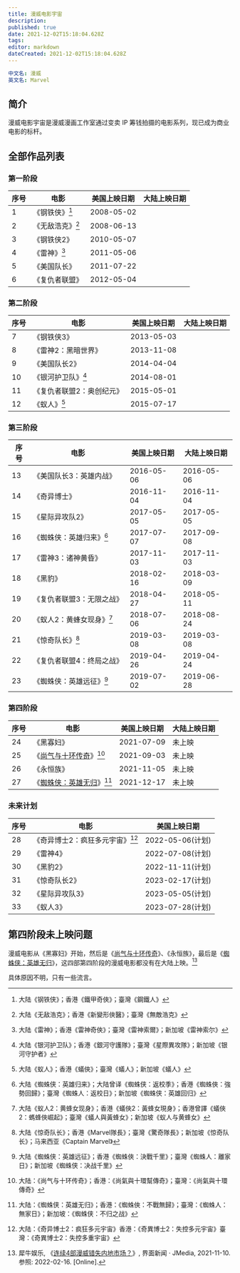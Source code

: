 ```yaml
---
title: 漫威电影宇宙
description: 
published: true
date: 2021-12-02T15:18:04.628Z
tags:
editor: markdown
dateCreated: 2021-12-02T15:18:04.628Z
---
```


```YAML
中文名: 漫威
英文名: Marvel
```

## 简介

漫威电影宇宙是漫威漫画工作室通过变卖 IP 筹钱拍摄的电影系列，现已成为商业电影的标杆。

## 全部作品列表

### 第一阶段

| 序号 | 电影               | 美国上映日期 | 大陆上映日期 |
| ---- | ------------------ | ------------ | ------------ |
| 1    | 《钢铁侠》[^t_1]   | 2008-05-02   |              |
| 2    | 《无敌浩克》[^t_2] | 2008-06-13   |              |
| 3    | 《钢铁侠2》        | 2010-05-07   |              |
| 4    | 《雷神》[^t_4]     | 2011-05-06   |              |
| 5    | 《美国队长》       | 2011-07-22   |              |
| 6    | 《复仇者联盟》     | 2012-05-04   |              |

[^t_1]: 大陆《钢铁侠》；香港《鐵甲奇俠》；臺灣《鋼鐵人》

[^t_2]: 大陆《无敌浩克》；香港《新變形俠醫》；臺灣《無敵浩克》

[^t_4]: 大陆《雷神》；香港《雷神奇俠》；臺灣《雷神索爾》；新加坡《雷神索尔》

### 第二阶段

| 序号 | 电影                      | 美国上映日期 | 大陆上映日期 |
| ---- | ------------------------- | ------------ | ------------ |
| 7    | 《钢铁侠3》               | 2013-05-03   |              |
| 8    | 《雷神2：黑暗世界》       | 2013-11-08   |              |
| 9    | 《美国队长2》             | 2014-04-04   |              |
| 10   | 《银河护卫队》[^t_10]     | 2014-08-01   |              |
| 11   | 《复仇者联盟2：奥创纪元》 | 2015-05-01   |              |
| 12   | 《蚁人》[^t_12]           | 2015-07-17   |              |

[^t_10]: 大陆《银河护卫队》；香港《銀河守護隊》；臺灣《星際異攻隊》；新加坡《银河守护者》

[^t_12]: 大陆《蚁人》；香港《蟻俠》；臺灣《蟻人》；新加坡《蟻人》

### 第三阶段

| 序号 | 电影                         | 美国上映日期 | 大陆上映日期 |
| ---- | ---------------------------- | ------------ | ------------ |
| 13   | 《美国队长3：英雄内战》      | 2016-05-06   | 2016-05-06   |
| 14   | 《奇异博士》                 | 2016-11-04   | 2016-11-04   |
| 15   | 《星际异攻队2》              | 2017-05-05   | 2017-05-05   |
| 16   | 《蜘蛛侠：英雄归来》[^t_16]  | 2017-07-07   | 2017-09-08   |
| 17   | 《雷神3：诸神黄昏》          | 2017-11-03   | 2017-11-03   |
| 18   | 《黑豹》                     | 2018-02-16   | 2018-03-09   |
| 19   | 《复仇者联盟3：无限之战》    | 2018-04-27   | 2018-05-11   |
| 20   | 《蚁人2：黄蜂女现身》[^t_20] | 2018-07-06   | 2018-08-24   |
| 21   | 《惊奇队长》[^t_21]          | 2019-03-08   | 2019-03-08   |
| 22   | 《复仇者联盟4：终局之战》    | 2019-04-26   | 2019-04-24   |
| 23   | 《蜘蛛侠：英雄远征》[^t_23]  | 2019-07-02   | 2019-06-28   |

[^t_16]: 大陆《蜘蛛侠：英雄归来》；大陆曾译《蜘蛛侠：返校季》；香港《蜘蛛俠：強勢回歸》；臺灣《蜘蛛人：返校日》；新加坡《蜘蛛侠：英雄回归》

[^t_20]: 大陆《蚁人2：黄蜂女现身》；香港《蟻俠2：黃蜂女現身》；香港曾譯《蟻俠2：螞蜂俠崛起》；臺灣《蟻人與黃蜂女》；新加坡《蚁人与黄蜂女》

[^t_21]: 大陆《惊奇队长》；香港《Marvel隊長》；臺灣《驚奇隊長》；新加坡《惊奇队长》；马来西亚《Captain Marvel》

[^t_23]: 大陆《蜘蛛侠：英雄远征》；香港《蜘蛛俠：決戰千里》；臺灣《蜘蛛人：離家日》；新加坡《蜘蛛侠：决战千里》

### 第四阶段

| 序号 | 电影                              | 美国上映日期 | 大陆上映日期 |
| ---- | --------------------------------- | ------------ | ------------ |
| 24   | 《黑寡妇》                        | 2021-07-09   | 未上映       |
| 25   | 《[尚气与十环传奇][25]》[^t_25]   | 2021-09-03   | 未上映       |
| 26   | 《永恒族》                        | 2021-11-05   | 未上映       |
| 27   | 《[蜘蛛侠：英雄无归][27]》[^t_27] | 2021-12-17   | 未上映       |

[25]: /video/尚气与十环传奇.md

[^t_25]: 大陆：《尚气与十环传奇》；香港：《尚氣與十環幫傳奇》；臺灣：《尚氣與十環傳奇》

[27]: /video/蜘蛛侠_英雄无归.md

[^t_27]: 大陆：《蜘蛛侠：英雄无归》；香港：《蜘蛛俠：不戰無歸》；臺灣：《蜘蛛人：無家日》；新加坡：《蜘蛛侠：不归之战》

### 未来计划

| 序号 | 电影                               | 美国上映日期     |
| ---- | ---------------------------------- | ---------------- |
| 28   | 《奇异博士2：疯狂多元宇宙》[^t_28] | 2022-05-06(计划) |
| 29   | 《雷神4》                          | 2022-07-08(计划) |
| 30   | 《黑豹2》                          | 2022-11-11(计划) |
| 31   | 《惊奇队长2》                      | 2023-02-17(计划) |
| 32   | 《星际异攻队3》                    | 2023-05-05(计划) |
| 33   | 《蚁人3》                          | 2023-07-28(计划) |

[^t_28]: 大陆：《奇异博士2：疯狂多元宇宙》香港：《奇異博士2：失控多元宇宙》臺灣：《奇異博士2：失控多重宇宙》

## 第四阶段未上映问题

漫威电影从《黑寡妇》开始，然后是《[尚气与十环传奇][25]》、《永恒族》，最后是《[蜘蛛侠：英雄无归][27]》，这四部第四阶段的漫威电影都没有在大陆上映。[^680]

[^680]: 犀牛娱乐, 《[连续4部漫威错失内地市场？](https://web.archive.org/web/20220214085713/https://www.jiemian.com/article/6802115.html)》, 界面新闻 · JMedia, 2021-11-10. 参照: 2022-02-16. [Online].

具体原因不明，只有一些流言。
